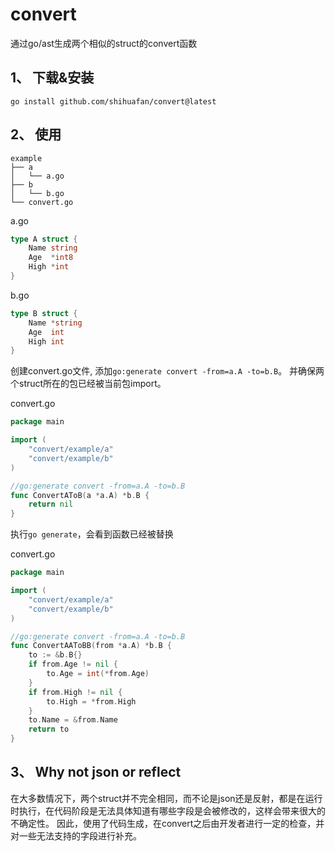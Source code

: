 # convert
通过go/ast生成两个相似的struct的convert函数
## 1、 下载&安装
```shell
go install github.com/shihuafan/convert@latest
```
## 2、 使用
```
example
├── a
│   └── a.go
├── b
│   └── b.go
└── convert.go
```
a.go
```go
type A struct {
    Name string
    Age  *int8
    High *int
}
```
b.go
```go
type B struct {
    Name *string
    Age  int
    High int
}
```
创建convert.go文件, 添加`go:generate convert -from=a.A -to=b.B`。
并确保两个struct所在的包已经被当前包import。

convert.go
```go
package main

import (
    "convert/example/a"
    "convert/example/b"
)

//go:generate convert -from=a.A -to=b.B
func ConvertAToB(a *a.A) *b.B {
    return nil
}
```
执行`go generate`，会看到函数已经被替换

convert.go
```go
package main

import (
    "convert/example/a"
    "convert/example/b"
)

//go:generate convert -from=a.A -to=b.B
func ConvertAAToBB(from *a.A) *b.B {
	to := &b.B{}
	if from.Age != nil {
		to.Age = int(*from.Age)
	}
	if from.High != nil {
		to.High = *from.High
	}
	to.Name = &from.Name
	return to
}
```
## 3、 Why not json or reflect
在大多数情况下，两个struct并不完全相同，而不论是json还是反射，都是在运行时执行，在代码阶段是无法具体知道有哪些字段是会被修改的，这样会带来很大的不确定性。
因此，使用了代码生成，在convert之后由开发者进行一定的检查，并对一些无法支持的字段进行补充。